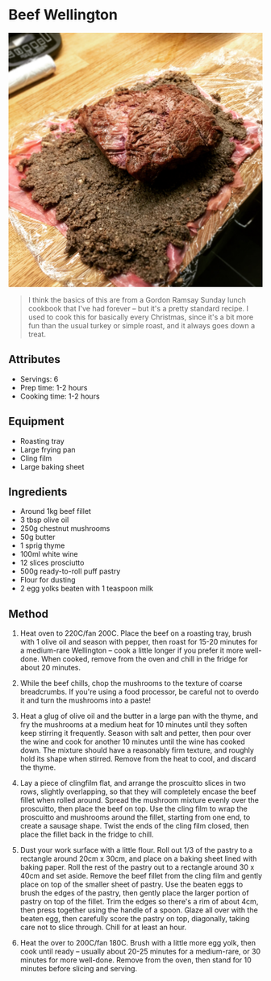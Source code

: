 # Beef Wellington

![](./wellington.jpg)

> I think the basics of this are from a Gordon Ramsay Sunday lunch cookbook that I've had forever – but it's a pretty standard recipe. I used to cook this for basically every Christmas, since it's a bit more fun than the usual turkey or simple roast, and it always goes down a treat.

## Attributes

- Servings: 6
- Prep time: 1-2 hours
- Cooking time: 1-2 hours

## Equipment

- Roasting tray
- Large frying pan
- Cling film
- Large baking sheet

## Ingredients

- Around 1kg beef fillet
- 3 tbsp olive oil
- 250g chestnut mushrooms
- 50g butter
- 1 sprig thyme
- 100ml white wine
- 12 slices prosciutto
- 500g ready-to-roll puff pastry
- Flour for dusting
- 2 egg yolks beaten with 1 teaspoon milk

## Method

1. Heat oven to 220C/fan 200C. Place the beef on a roasting tray, brush with 1 olive oil and season with pepper, then roast for 15-20 minutes for a medium-rare Wellington – cook a little longer if you prefer it more well-done. When cooked, remove from the oven and chill in the fridge for about 20 minutes.

2. While the beef chills, chop the mushrooms to the texture of coarse breadcrumbs. If you're using a food processor, be careful not to overdo it and turn the mushrooms into a paste!

3. Heat a glug of olive oil and the butter in a large pan with the thyme, and fry the mushrooms at a medium heat for 10 minutes until they soften keep stirring it frequently. Season with salt and petter, then pour over the wine and cook for another 10 minutes until the wine has cooked down. The mixture should have a reasonably firm texture, and roughly hold its shape when stirred. Remove from the heat to cool, and discard the thyme.

4. Lay a piece of clingfilm flat, and arrange the proscuitto slices in two rows, slightly overlapping, so that they will completely encase the beef fillet when rolled around. Spread the mushroom mixture evenly over the proscuitto, then place the beef on top. Use the cling film to wrap the proscuitto and mushrooms around the fillet, starting from one end, to create a sausage shape. Twist the ends of the cling film closed, then place the fillet back in the fridge to chill.

5. Dust your work surface with a little flour. Roll out 1/3 of the pastry to a rectangle around 20cm x 30cm, and place on a baking sheet lined with baking paper. Roll the rest of the pastry out to a rectangle around 30 x 40cm and set aside. Remove the beef fillet from the cling film and gently place on top of the smaller sheet of pastry. Use the beaten eggs to brush the edges of the pastry, then gently place the larger portion of pastry on top of the fillet. Trim the edges so there's a rim of about 4cm, then press together using the handle of a spoon. Glaze all over with the beaten egg, then carefully score the pastry on top, diagonally, taking care not to slice through. Chill for at least an hour.

6. Heat the over to 200C/fan 180C. Brush with a little more egg yolk, then cook until ready – usually about 20-25 minutes for a medium-rare, or 30 minutes for more well-done. Remove from the oven, then stand for 10 minutes before slicing and serving.
